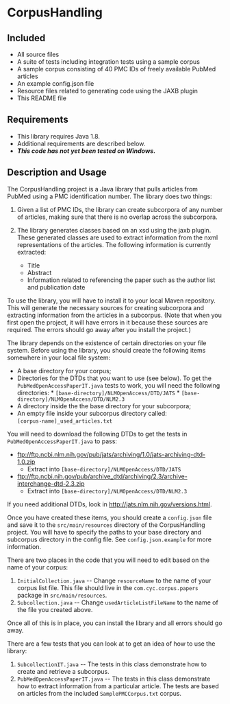 CorpusHandling
==============


Included
--------

* All source files
* A suite of tests including integration tests using a sample corpus
* A sample corpus consisting of 40 PMC IDs of freely available PubMed articles
* An example config.json file
* Resource files related to generating code using the JAXB plugin
* This README file

Requirements
------------

* This library requires Java 1.8.
* Additional requirements are described below.
* **_This code has not yet been tested on Windows._**

Description and Usage
---------------------

The CorpusHandling project is a Java library that pulls articles from PubMed
using a PMC identification number.  The library does two things:

1. Given a list of PMC IDs, the library can create subcorpora of any number of
   articles, making sure that there is no overlap across the subcorpora.

2. The library generates classes based on an xsd using the jaxb plugin.  These
   generated classes are used to extract information from the nxml
   representations of the articles.  The following information is currently
   extracted:
    * Title
    * Abstract
    * Information related to referencing the paper such as the author list and
      publication date

To use the library, you will have to install it to your local Maven
repository.  This will generate the necessary sources for creating subcorpora
and extracting information from the articles in a subcorpus.  (Note that when
you first open the project, it will have errors in it because these sources
are required.  The errors should go away after you install the project.)

The library depends on the existence of certain directories on your file
system.  Before using the library, you should create the following items
somewhere in your local file system:

* A base directory for your corpus;
* Directories for the DTDs that you want to use (see below).  To get the
  `PubMedOpenAccessPaperIT.java` tests to work, you will need the following
  directories:
      * `[base-directory]/NLMOpenAccess/DTD/JATS`
      * `[base-directory]/NLMOpenAccess/DTD/NLM2.3`
* A directory inside the the base directory for your subcorpora;
* An empty file inside your subcorpus directory called:  
  `[corpus-name]_used_articles.txt`

You will need to download the following DTDs to get the tests in
`PubMedOpenAccessPaperIT.java` to pass:

* ftp://ftp.ncbi.nlm.nih.gov/pub/jats/archiving/1.0/jats-archiving-dtd-1.0.zip
    * Extract into `[base-directory]/NLMOpenAccess/DTD/JATS`
* ftp://ftp.ncbi.nih.gov/pub/archive_dtd/archiving/2.3/archive-interchange-dtd-2.3.zip
    * Extract into `[base-directory]/NLMOpenAccess/DTD/NLM2.3`

If you need additional DTDs, look in http://jats.nlm.nih.gov/versions.html.
    
Once you have created these items, you should create a `config.json` file and
save it to the `src/main/resources` directory of the CorpusHandling project. 
You will have to specify the paths to your base directory and subcorpus
directory in the config file.  See `config.json.example` for more information.

There are two places in the code that you will need to edit based on the name
of your corpus:

1. `InitialCollection.java` -- Change `resourceName` to the name of your
   corpus list file.  This file should live in the `com.cyc.corpus.papers`
   package in `src/main/resources`.
2. `Subcollection.java` -- Change `usedArticleListFileName` to the name of the
   file you created above.

Once all of this is in place, you can install the library and all errors
should go away.

There are a few tests that you can look at to get an idea of how to use the
library:

1. `SubcollectionIT.java` -- The tests in this class demonstrate how to create
   and retrieve a subcorpus.
2. `PubMedOpenAccessPaperIT.java` -- The tests in this class demonstrate how
   to extract information from a particular article.  The tests are based on
   articles from the included `SamplePMCCorpus.txt` corpus.

